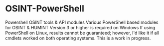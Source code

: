# OSINT-PowerShell
Powershell OSINT tools &amp; API modules
Various PowerShell based modules for OSINT & HUMINT
Version 3 or higher is required on Windows
If using PowerShell on Linux, results cannot be guaranteed; however, I'd like it if all cmdlets worked on both operating systems.
This is a work in progress.
